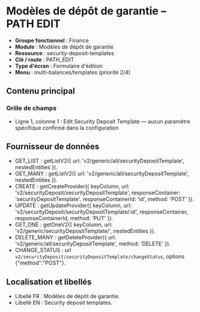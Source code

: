 # Modèles de dépôt de garantie – PATH EDIT

- **Groupe fonctionnel** : Finance
- **Module** : Modèles de dépôt de garantie
- **Ressource** : security-deposit-templates
- **Clé / route** : PATH_EDIT
- **Type d'écran** : Formulaire d'édition
- **Menu** : multi-balances/templates (priorité 2/4)

## Contenu principal
### Grille de champs
- Ligne 1, colonne 1 : Edit Security Deposit Template — aucun paramètre spécifique confirmé dans la configuration

## Fournisseur de données
- GET_LIST : getListV2({
  url: 'v2/generic/all/securityDepositTemplate',
  nestedEntities
}).
- GET_MANY : getListV2({
  url: 'v2/generic/all/securityDepositTemplate',
  nestedEntities
}).
- CREATE : getCreateProvider({
  keyColumn,
  url: 'v2/securityDeposit/securityDepositTemplate',
  responseContainer: 'securityDepositTemplate',
  responseContainerId: 'id',
  method: 'POST'
}).
- UPDATE : getUpdateProvider({
  keyColumn,
  url: 'v2/securityDeposit/securityDepositTemplate/:id',
  responseContainer,
  responseContainerId,
  method: 'PUT'
}).
- GET_ONE : getOneV2({
  keyColumn,
  url: 'v2/generic/securityDepositTemplate/',
  nestedEntities
}).
- DELETE_MANY : getDeleteProvider({
  url: 'v2/generic/all/securityDepositTemplate',
  method: 'DELETE'
}).
- CHANGE_STATUS : url `v2/securityDeposit/securityDepositTemplate/changeStatus`, options {"method":"POST"}.

## Localisation et libellés
- Libellé FR : Modèles de dépôt de garantie.
- Libellé EN : Security deposit templates.